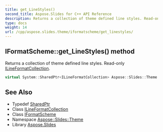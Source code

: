 ```yaml
---
title: get_LineStyles()
second_title: Aspose.Slides for C++ API Reference
description: Returns a collection of theme defined line styles. Read-only ILineFormatCollection.
type: docs
weight: 14
url: /cpp/aspose.slides.theme/iformatscheme/get_linestyles/
---
```

## IFormatScheme::get_LineStyles() method


Returns a collection of theme defined line styles. Read-only [ILineFormatCollection](../../ilineformatcollection/).

```cpp
virtual System::SharedPtr<ILineFormatCollection> Aspose::Slides::Theme::IFormatScheme::get_LineStyles()=0
```

## See Also

* Typedef [SharedPtr](../../system/sharedptr/)
* Class [ILineFormatCollection](../ilineformatcollection/)
* Class [IFormatScheme](./)
* Namespace [Aspose::Slides::Theme](../)
* Library [Aspose.Slides](../../)